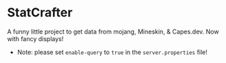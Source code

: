 # StatCrafter
A funny little project to get data from mojang, Mineskin, & Capes.dev. Now with fancy displays!
- Note: please set `enable-query` to `true` in the `server.properties` file!
